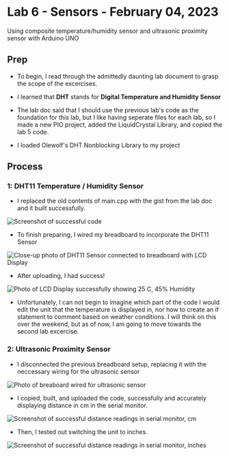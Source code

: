 # Lab 6 - Sensors - February 04, 2023

Using composite temperature/humidity sensor and ultrasonic proximity sensor with Arduino UNO

## Prep

* To begin, I read through the admittedly daunting lab document to grasp the scope of the excercises.

* I learned that **DHT** stands for **Digital Temperature and Humidity Sensor**

* The lab doc said that I should use the previous lab's code as the foundation for this lab, but I like having seperate files for each lab, so I made a new PIO project, added the LiquidCrystal Library, and copied the lab 5 code.

* I loaded Olewolf's DHT Nonblocking Library to my project

## Process

### 1: DHT11 Temperature / Humidity Sensor

* I replaced the old contents of main.cpp with the gist from the lab doc and it built successfully.

![Screenshot of successful code](images/l6e1Code.png)

* To finish preparing, I wired my breadboard to incorporate the DHT11 Sensor

![Close-up photo of DHT11 Sensor connected to breadboard with LCD Display](images/l6e1Breadboard.png)

* After uploading, I had success!

![Photo of LCD Display successfully showing 25 C, 45% Humidity](images/l6e1Success.png)

* Unfortunately, I can not begin to imagine which part of the code I would edit the unit that the temperature is displayed in, nor how to create an if statement to comment based on weather conditions. I will think on this over the weekend, but as of now, I am going to move towards the second lab excercise.

### 2: Ultrasonic Proximity Sensor

* I disconnected the previous breadboard setup, replacing it with the neccessary wiring for the ultrasonic sensor

![Photo of breaboard wired for ultrasonic sensor](images/l6e2Breadboard.png)

* I copied, built, and uploaded the code, successfully and accurately displaying distance in cm in the serial monitor.

![Screenshot of successful distance readings in serial monitor, cm](images/l6e2SerialCm.png)

* Then, I tested out switching the unit to inches.

![Screenshot of successful distance readings in serial monitor, inches](images/l6e2SerialIn.png)
